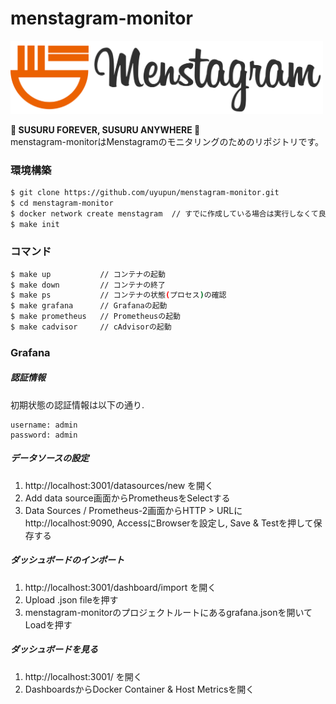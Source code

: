 # menstagram-monitor

<img src="logo.png" width="500">

**🍜 SUSURU FOREVER, SUSURU ANYWHERE 🍜**  
menstagram-monitorはMenstagramのモニタリングのためのリポジトリです。

### 環境構築

```bash
$ git clone https://github.com/uyupun/menstagram-monitor.git
$ cd menstagram-monitor
$ docker network create menstagram  // すでに作成している場合は実行しなくて良い
$ make init
```

### コマンド

```bash
$ make up           // コンテナの起動
$ make down         // コンテナの終了
$ make ps           // コンテナの状態(プロセス)の確認
$ make grafana      // Grafanaの起動
$ make prometheus   // Prometheusの起動
$ make cadvisor     // cAdvisorの起動
```

### Grafana

##### 認証情報
初期状態の認証情報は以下の通り.

```
username: admin
password: admin
```

##### データソースの設定
1. http://localhost:3001/datasources/new を開く
2. Add data source画面からPrometheusをSelectする
3. Data Sources / Prometheus-2画面からHTTP > URLにhttp://localhost:9090, AccessにBrowserを設定し, Save & Testを押して保存する

##### ダッシュボードのインポート
1. http://localhost:3001/dashboard/import を開く
2. Upload .json fileを押す
3. menstagram-monitorのプロジェクトルートにあるgrafana.jsonを開いてLoadを押す

##### ダッシュボードを見る
1. http://localhost:3001/ を開く
2. DashboardsからDocker Container & Host Metricsを開く
